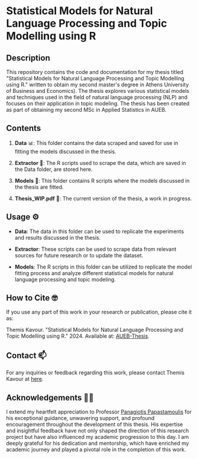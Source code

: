 # Statistical Models for Natural Language Processing and Topic Modelling using R

## Description 
This repository contains the code and documentation for my thesis titled "Statistical Models for Natural Language Processing and Topic Modelling using R." written to obtain my second master's degree in Athens University of Business and Economics). The thesis explores various statistical models and techniques used in the field of natural language processing (NLP) and focuses on their application in topic modeling. The thesis has been created as part of obtaining my second MSc in Applied Statistics in AUEB.

## Contents

1. **Data** 📊: This folder contains the data scraped and saved for use in fitting the models discussed in the thesis.

2. **Extractor** 📝: The R scripts used to scrape the data, which are saved in the Data folder, are stored here.

3. **Models** 🧠: This folder contains R scripts where the models discussed in the thesis are fitted.

4. **Thesis_WIP.pdf** 📄: The current version of the thesis, a work in progress.

## Usage ⚙️

- **Data**: The data in this folder can be used to replicate the experiments and results discussed in the thesis. 

- **Extractor**: These scripts can be used to scrape data from relevant sources for future research or to update the dataset.

- **Models**: The R scripts in this folder can be utilized to replicate the model fitting process and analyze different statistical models for natural language processing and topic modeling.

## How to Cite 🤓

If you use any part of this work in your research or publication, please cite it as:

Themis Kavour. "Statistical Models for Natural Language Processing and Topic Modelling using R." 2024. Available at: [AUEB-Thesis](https://github.com/KavourEI/AUEB-Thesis).

## Contact 📫

For any inquiries or feedback regarding this work, please contact Themis Kavour at [here](mailto:themis.kavour@icloud.com).

## Acknowledgements 🙏🏼

I extend my heartfelt appreciation to Professor [Panagiotis Papastamoulis](https://www.researchgate.net/profile/Panagiotis-Papastamoulis) for his exceptional guidance, unwavering support, and profound encouragement throughout the development of this thesis. His expertise and insightful feedback have not only shaped the direction of this research project but have also influenced my academic progression to this day. I am deeply grateful for his dedication and mentorship, which have enriched my academic journey and played a pivotal role in the completion of this work.

